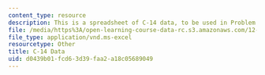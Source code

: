 ```yaml
---
content_type: resource
description: This is a spreadsheet of C-14 data, to be used in Problem Set 2.
file: /media/https%3A/open-learning-course-data-rc.s3.amazonaws.com/12-744-marine-isotope-chemistry-fall-2012/d0439b01fcd63d39faa2a18c05689049_14C_Production.xls
file_type: application/vnd.ms-excel
resourcetype: Other
title: C-14 Data
uid: d0439b01-fcd6-3d39-faa2-a18c05689049
---
```

